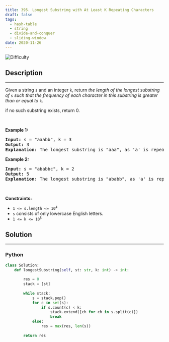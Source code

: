 ```yaml
---
title: 395. Longest Substring with At Least K Repeating Characters
draft: false
tags: 
  - hash-table
  - string
  - divide-and-conquer
  - sliding-window
date: 2020-11-26
---
```


![Difficulty](https://img.shields.io/badge/Difficulty-Medium-blue.svg)

## Description

---
<p>Given a string <code>s</code> and an integer <code>k</code>, return <em>the length of the longest substring of</em> <code>s</code> <em>such that the frequency of each character in this substring is greater than or equal to</em> <code>k</code>.</p>

<p data-pm-slice="1 1 []">if no such substring exists, return 0.</p>

<p>&nbsp;</p>
<p><strong class="example">Example 1:</strong></p>

<pre>
<strong>Input:</strong> s = &quot;aaabb&quot;, k = 3
<strong>Output:</strong> 3
<strong>Explanation:</strong> The longest substring is &quot;aaa&quot;, as &#39;a&#39; is repeated 3 times.
</pre>

<p><strong class="example">Example 2:</strong></p>

<pre>
<strong>Input:</strong> s = &quot;ababbc&quot;, k = 2
<strong>Output:</strong> 5
<strong>Explanation:</strong> The longest substring is &quot;ababb&quot;, as &#39;a&#39; is repeated 2 times and &#39;b&#39; is repeated 3 times.
</pre>

<p>&nbsp;</p>
<p><strong>Constraints:</strong></p>

<ul>
	<li><code>1 &lt;= s.length &lt;= 10<sup>4</sup></code></li>
	<li><code>s</code> consists of only lowercase English letters.</li>
	<li><code>1 &lt;= k &lt;= 10<sup>5</sup></code></li>
</ul>


## Solution

---
### Python
``` py title='longest-substring-with-at-least-k-repeating-characters'
class Solution:
    def longestSubstring(self, st: str, k: int) -> int:
        
        res = 0
        stack = [st]
        
        while stack:
            s = stack.pop()
            for c in set(s):
                if s.count(c) < k:
                    stack.extend([ch for ch in s.split(c)])
                    break
            else:    
                res = max(res, len(s))
        
        return res
        

```

